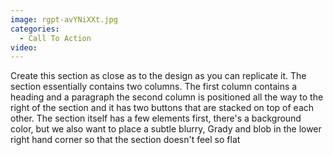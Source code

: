 ```yaml
---
image: rgpt-avYNiXXt.jpg
categories:
  - Call To Action
video:
---
```

Create this section as close as to the design as you can replicate it. The section essentially contains two columns. The first column contains a heading and a paragraph the second column is positioned all the way to the right of the section and it has two buttons that are stacked on top of each other. The section itself has a few elements first, there's a background color, but we also want to place a subtle blurry, Grady and blob in the lower right hand corner so that the section doesn't feel so flat